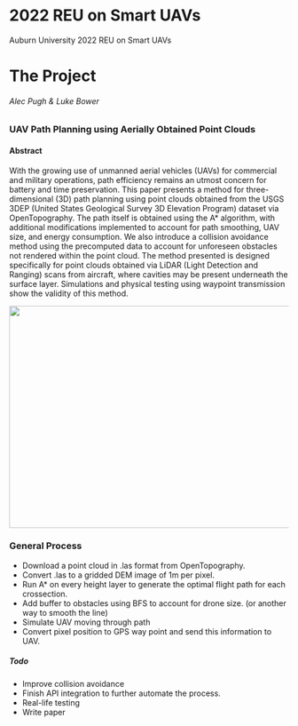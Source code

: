 # 2022 REU on Smart UAVs
Auburn University 2022 REU on Smart UAVs

# The Project

###### Alec Pugh & Luke Bower

### UAV Path Planning using Aerially Obtained Point Clouds

#### Abstract
With the growing use of unmanned aerial vehicles (UAVs) for commercial and military operations, path efficiency remains an utmost concern for battery and time preservation. This paper presents a method for three-dimensional (3D) path planning using point clouds obtained from the USGS 3DEP (United States Geological Survey 3D Elevation Program) dataset via OpenTopography. The path itself is obtained using the A* algorithm, with additional modifications implemented to account for path smoothing, UAV size, and energy consumption. We also introduce a collision avoidance method using the precomputed data to account for unforeseen obstacles not rendered within the point cloud. The method presented is designed specifically for point clouds obtained via LiDAR (Light Detection and Ranging) scans from aircraft, where cavities may be present underneath the surface layer. Simulations and physical testing using waypoint transmission show the validity of this method. 


<p align="center">
  <img src="images/demo.gif" width="700" height="400" >
</p>

### General Process

* Download a point cloud in .las format from OpenTopography.
* Convert .las to a gridded DEM image of 1m per pixel.
* Run A* on every height layer to generate the optimal flight path for each crossection.
* Add buffer to obstacles using BFS to account for drone size. (or another way to smooth the line)
* Simulate UAV moving through path
* Convert pixel position to GPS way point and send this information to UAV.
##### Todo
* Improve collision avoidance
* Finish API integration to further automate the process.
* Real-life testing
* Write paper

#
